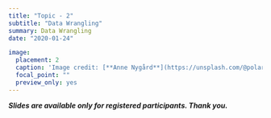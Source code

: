 ```yaml
---
title: "Topic - 2"
subtitle: "Data Wrangling"
summary: Data Wrangling
date: "2020-01-24"

image:
  placement: 2
  caption: 'Image credit: [**Anne Nygård**](https://unsplash.com/@polarmermaid) on Unsplash'
  focal_point: ""
  preview_only: yes
---
```


***Slides are available only for registered participants. Thank you.***



